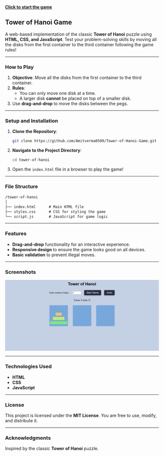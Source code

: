 [**Click to start the game**](https://amitverma0509.github.io/Tower-of-Hanoi-Game/)
## **Tower of Hanoi Game**  

A web-based implementation of the classic **Tower of Hanoi** puzzle using **HTML, CSS, and JavaScript**. Test your problem-solving skills by moving all the disks from the first container to the third container following the game rules!

---

### **How to Play**  
1. **Objective**: Move all the disks from the first container to the third container.  
2. **Rules**:  
   - You can only move one disk at a time.  
   - A larger disk **cannot** be placed on top of a smaller disk.  
3. Use **drag-and-drop** to move the disks between the pegs.

---

### **Setup and Installation**  
1. **Clone the Repository**:
   ```bash
   git clone https://github.com/Amitverma0509/Tower-of-Hanoi-Game.git
   ```
2. **Navigate to the Project Directory**:
   ```bash
   cd tower-of-hanoi
   ```
3. Open the `index.html` file in a browser to play the game!

---

### **File Structure**  
```
/tower-of-hanoi
│
├── index.html      # Main HTML file
├── styles.css      # CSS for styling the game
└── script.js       # JavaScript for game logic
```

---

### **Features**  
- **Drag-and-drop** functionality for an interactive experience.
- **Responsive design** to ensure the game looks good on all devices.
- **Basic validation** to prevent illegal moves.

---

### **Screenshots**  
![image alt](https://github.com/Amitverma0509/Tower-of-Hanoi-Game/blob/ccb3171a0aa3b06e15b93785706bfc03d9d6b567/Screenshot%202024-10-20%20190611.png)

---

### **Technologies Used**  
- **HTML**  
- **CSS**  
- **JavaScript**  

---

### **License**  
This project is licensed under the **MIT License**. You are free to use, modify, and distribute it.

---

### **Acknowledgments**  
Inspired by the classic **Tower of Hanoi** puzzle.
